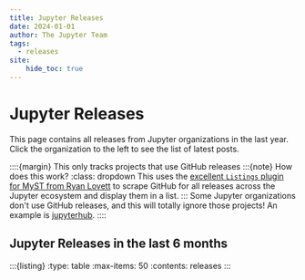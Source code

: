```yaml
---
title: Jupyter Releases
date: 2024-01-01
author: The Jupyter Team
tags:
  - releases
site:
    hide_toc: true
---
```


# Jupyter Releases

This page contains all releases from Jupyter organizations in the last year. Click the organization to the left to see the list of latest posts.

::::{margin} This only tracks projects that use GitHub releases
:::{note} How does this work?
:class: dropdown
This uses the [excellent `Listings` plugin for MyST from Ryan Lovett](https://github.com/ryanlovett/myst-listing-plugin) to scrape GitHub for all releases across the Jupyter ecosystem and display them in a list.
:::
Some Jupyter organizations don't use GitHub releases, and this will totally ignore those projects! An example is [jupyterhub](https://github.com/jupyterhub/jupyterhub).
::::

## Jupyter Releases in the last 6 months

:::{listing}
:type: table
:max-items: 50
:contents: releases
:::
